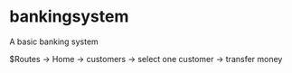 # bankingsystem
A basic banking system

$Routes -> Home -> customers -> select one customer -> transfer money
